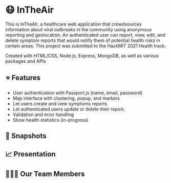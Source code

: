 # 😷 InTheAir
This is InTheAIr, a healthcare web application that crowdsources information about viral outbreaks in the community using anonymous reporting and geolocation. An authenticated user can report, view, edit, and delete symptom reports that would notify them of potential health risks in certain areas. This project was submitted to the HackMIT 2021 Health track.

Created with HTML/CSS, Node.js, Express, MongoDB, as well as various packages and APIs

## ⭐ Features
 - User authentication with Passport.js (name, email, password)
 - Map interface with clustering, popup, and markers
 - Let users create and view symptoms reports
 - Let authenticated users update or delete their report.
 - Validation and error handling
 - Show health statistics (in-progress)

## 📸 Snapshots

## 📈 Presentation

## 🧑‍🤝‍🧑 Our Team Members
